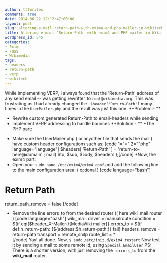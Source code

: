 ```yaml
---
author: tttwrites
comments: true
date: 2014-06-22 12:12:47+00:00
layout: post
slug: altering-e-mail-return-path-with-exim4-and-php-mailer-in-wikitech-labs
title: Altering e-mail 'Return-Path' with exim4 and PHP mailer in Wikitech Labs
wordpress_id: 545
categories:
- Exim
- FOSS
- Wikimedia
tags:
- headers
- return-path
- verp
- wikitech
---
```


While implementing VERP, I always found that the 'Return-Path' address of any send email -- was getting rewritten to `root@wikimedia.org`. This was frustrating as I had already changed the ` $header['Return-Path']` many times in the ` UserMailer.php ` and the result was just this one. 
**Problem:- **
* Rewrite custom generated Return-Path to email-headers while sending 
* Implement VERP addressing to handle bounces 
**Solution:- **
*The PHP part:
 + Make sure the UserMailer.php ( or anyother file that sends the mail ) have custom header configurations such as: 
[code 1="=" 2=""php" language="language"]
$headers[ 'Return-Path' ] = 'return-to-here@domain' ;
 mail( $to, $sub, $body, $headers );[/code]
*Now, the exim4 part: 
 + Open your ` sudo nano /etc/exim4/exim4.conf ` and add the following line to the main configuration area: 
( optional )
[code language="bash"]
# Return Path
return_path_remove = false [/code] 
+ Remove the line errors_to from the desired router (( here wiki_mail router  )
[code language="bash"]
wiki_mail:
driver = manualroute
condition = ${if eqi{$header_X-Mailer:}{MediaWiki mailer}}
errors_to = ${if def:h_return-path: {${address:$h_return-path:}} fail}
headers_remove = return-path
transport = remote_smtp
route_list = *     
[/code]
Yay! all done. Now, ` $ sudo /etc/init.d/exim4 restart `
Now test it by sending a mail to some remote id, using ` Special:EmailUser ` 
PS: There is a shorter version, with just removing the ` errors_to` from the **wiki_mail** router. 
